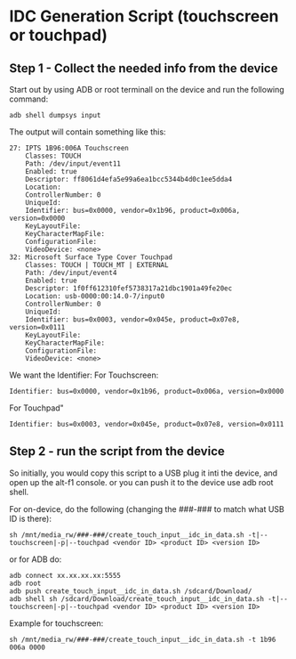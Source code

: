 # IDC Generation Script (touchscreen or touchpad)

## Step 1 - Collect the needed info from the device

Start out by using ADB or root terminall on the device and run the following command:
```
adb shell dumpsys input
```

The output will contain something like this:

```
27: IPTS 1B96:006A Touchscreen
    Classes: TOUCH
    Path: /dev/input/event11
    Enabled: true
    Descriptor: ff8061d4efa5e99a6ea1bcc5344b4d0c1ee5dda4
    Location:
    ControllerNumber: 0
    UniqueId:
    Identifier: bus=0x0000, vendor=0x1b96, product=0x006a, version=0x0000
    KeyLayoutFile:
    KeyCharacterMapFile:
    ConfigurationFile:
    VideoDevice: <none>
32: Microsoft Surface Type Cover Touchpad
    Classes: TOUCH | TOUCH_MT | EXTERNAL
    Path: /dev/input/event4
    Enabled: true
    Descriptor: 1f0ff612310fef5738317a21dbc1901a49fe20ec
    Location: usb-0000:00:14.0-7/input0
    ControllerNumber: 0
    UniqueId:
    Identifier: bus=0x0003, vendor=0x045e, product=0x07e8, version=0x0111
    KeyLayoutFile:
    KeyCharacterMapFile:
    ConfigurationFile:
    VideoDevice: <none>
```

We want the Identifier:
For Touchscreen:
```
Identifier: bus=0x0000, vendor=0x1b96, product=0x006a, version=0x0000
```
For Touchpad"
```
Identifier: bus=0x0003, vendor=0x045e, product=0x07e8, version=0x0111
```
## Step 2 - run the script from the device

So initially, you would copy this script to a USB plug it inti the device, and open up the alt-f1 console. 
or you can push it to the device use adb root shell.

For on-device, do the following (changing the ###-### to match what USB ID is there):
```
sh /mnt/media_rw/###-###/create_touch_input__idc_in_data.sh -t|--touchscreen|-p|--touchpad <vendor ID> <product ID> <version ID>

```
or for ADB do:
```
adb connect xx.xx.xx.xx:5555
adb root
adb push create_touch_input__idc_in_data.sh /sdcard/Download/
adb shell sh /sdcard/Download/create_touch_input__idc_in_data.sh -t|--touchscreen|-p|--touchpad <vendor ID> <product ID> <version ID>

```
Example for touchscreen:
```
sh /mnt/media_rw/###-###/create_touch_input__idc_in_data.sh -t 1b96 006a 0000

```
